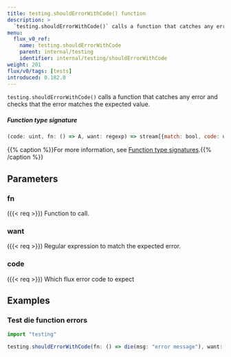 ```yaml
---
title: testing.shouldErrorWithCode() function
description: >
  `testing.shouldErrorWithCode()` calls a function that catches any error and checks that the error matches the expected value.
menu:
  flux_v0_ref:
    name: testing.shouldErrorWithCode
    parent: internal/testing
    identifier: internal/testing/shouldErrorWithCode
weight: 201
flux/v0/tags: [tests]
introduced: 0.182.0
---
```


<!------------------------------------------------------------------------------

IMPORTANT: This page was generated from comments in the Flux source code. Any
edits made directly to this page will be overwritten the next time the
documentation is generated. 

To make updates to this documentation, update the function comments above the
function definition in the Flux source code:

https://github.com/influxdata/flux/blob/master/stdlib/internal/testing/testing.flux#L35-L46

Contributing to Flux: https://github.com/influxdata/flux#contributing
Fluxdoc syntax: https://github.com/influxdata/flux/blob/master/docs/fluxdoc.md

------------------------------------------------------------------------------->

`testing.shouldErrorWithCode()` calls a function that catches any error and checks that the error matches the expected value.



##### Function type signature

```js
(code: uint, fn: () => A, want: regexp) => stream[{match: bool, code: uint, _diff: string}]
```

{{% caption %}}For more information, see [Function type signatures](/flux/v0/function-type-signatures/).{{% /caption %}}

## Parameters

### fn
({{< req >}})
Function to call.



### want
({{< req >}})
Regular expression to match the expected error.



### code
({{< req >}})
Which flux error code to expect




## Examples

### Test die function errors

```js
import "testing"

testing.shouldErrorWithCode(fn: () => die(msg: "error message"), want: /error message/, code: 3)

```

